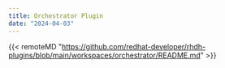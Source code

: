 ```yaml
---
title: Orchestrator Plugin
date: "2024-04-03"
---
```


{{< remoteMD "https://github.com/redhat-developer/rhdh-plugins/blob/main/workspaces/orchestrator/README.md" >}}
